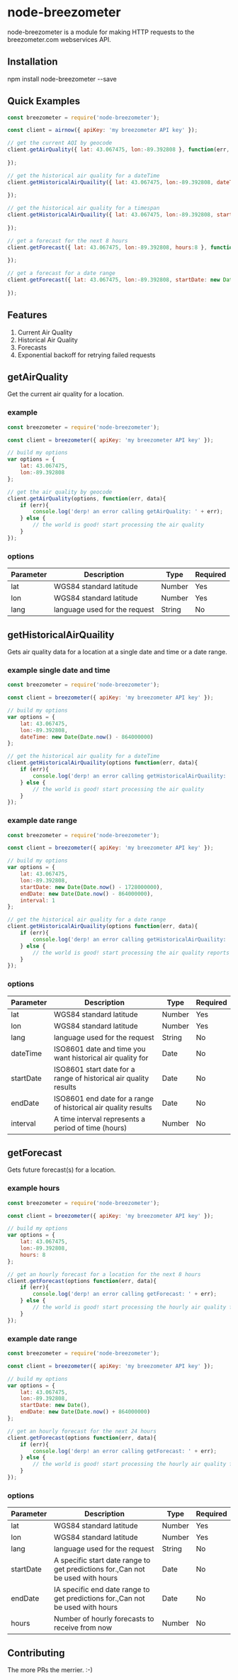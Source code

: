 # node-breezometer

node-breezometer is a module for making HTTP requests to the breezometer.com webservices API.

## Installation

npm install node-breezometer --save

## Quick Examples

```javascript
const breezometer = require('node-breezometer');

const client = airnow({ apiKey: 'my breezometer API key' });

// get the current AQI by geocode
client.getAirQuality({ lat: 43.067475, lon:-89.392808 }, function(err, data){
	
});

// get the historical air quality for a dateTime
client.getHistoricalAirQuaility({ lat: 43.067475, lon:-89.392808, dateTime: new Date(Date.now() - 864000000) }, function(err, data){
	
});

// get the historical air quality for a timespan
client.getHistoricalAirQuaility({ lat: 43.067475, lon:-89.392808, startDate: new Date(Date.now() - 1728000000), endDate: new Date(Date.now() - 864000000), interval:1 }, function(err, data){
	
});

// get a forecast for the next 8 hours
client.getForecast({ lat: 43.067475, lon:-89.392808, hours:8 }, function(err, data){
	
});

// get a forecast for a date range
client.getForecast({ lat: 43.067475, lon:-89.392808, startDate: new Date(), endDate: new Date(Date.now() + 864000000) }, function(err, data){
	
});
```

## Features

1. Current Air Quality
2. Historical Air Quality
3. Forecasts
3. Exponential backoff for retrying failed requests

## getAirQuality

Get the current air quality for a location.

### example
```javascript
const breezometer = require('node-breezometer');

const client = breezometer({ apiKey: 'my breezometer API key' });

// build my options
var options = {
	lat: 43.067475,
	lon:-89.392808
};

// get the air quality by geocode
client.getAirQuality(options, function(err, data){
	if (err){
		console.log('derp! an error calling getAirQuality: ' + err);
	} else {
		// the world is good! start processing the air quality
	}
});
```

### options
| Parameter | Description                   | Type   | Required |
|-----------|-------------------------------|--------|----------|
| lat       | WGS84 standard latitude       | Number | Yes      |
| lon       | WGS84 standard latitude       | Number | Yes      |
| lang      | language used for the request | String | No       |

## getHistoricalAirQuaility

Gets air quality data for a location at a single date and time or a date range.

### example single date and time
```javascript
const breezometer = require('node-breezometer');

const client = breezometer({ apiKey: 'my breezometer API key' });

// build my options
var options = {
	lat: 43.067475,
	lon:-89.392808,
	dateTime: new Date(Date.now() - 864000000)
};

// get the historical air quality for a dateTime
client.getHistoricalAirQuaility(options function(err, data){
	if (err){
		console.log('derp! an error calling getHistoricalAirQuaility: ' + err);
	} else {
		// the world is good! start processing the air quality
	}
});
```

### example date range
```javascript
const breezometer = require('node-breezometer');

const client = breezometer({ apiKey: 'my breezometer API key' });

// build my options
var options = {
	lat: 43.067475,
	lon:-89.392808,
	startDate: new Date(Date.now() - 1728000000),
	endDate: new Date(Date.now() - 864000000),
	interval: 1
};

// get the historical air quality for a date range
client.getHistoricalAirQuaility(options function(err, data){
	if (err){
		console.log('derp! an error calling getHistoricalAirQuaility: ' + err);
	} else {
		// the world is good! start processing the air quality reports
	}
});
```

### options
| Parameter | Description                                                      | Type   | Required |
|-----------|------------------------------------------------------------------|--------|----------|
| lat       | WGS84 standard latitude                                          | Number | Yes      |
| lon       | WGS84 standard latitude                                          | Number | Yes      |
| lang      | language used for the request                                    | String | No       |
| dateTime  | ISO8601 date and time you want historical air quality for        | Date   | No       |
| startDate | ISO8601 start date for a range of historical air quality results | Date   | No       |
| endDate   | ISO8601 end date for a range of historical air quality results   | Date   | No       |
| interval  | A time interval represents a period of time (hours)              | Number | No       |

## getForecast

Gets future forecast(s) for a location.

### example hours
```javascript
const breezometer = require('node-breezometer');

const client = breezometer({ apiKey: 'my breezometer API key' });

// build my options
var options = {
	lat: 43.067475,
	lon:-89.392808,
	hours: 8
};

// get an hourly forecast for a location for the next 8 hours
client.getForecast(options function(err, data){
	if (err){
		console.log('derp! an error calling getForecast: ' + err);
	} else {
		// the world is good! start processing the hourly air quality forecasts
	}
});
```

### example date range
```javascript
const breezometer = require('node-breezometer');

const client = breezometer({ apiKey: 'my breezometer API key' });

// build my options
var options = {
	lat: 43.067475,
	lon:-89.392808,
	startDate: new Date(),
	endDate: new Date(Date.now() + 864000000)
};

// get an hourly forecast for the next 24 hours
client.getForecast(options function(err, data){
	if (err){
		console.log('derp! an error calling getForecast: ' + err);
	} else {
		// the world is good! start processing the hourly air quality forecasts
	}
});
```

### options
| Parameter | Description                                                                    | Type   | Required |
|-----------|--------------------------------------------------------------------------------|--------|----------|
| lat       | WGS84 standard latitude                                                        | Number | Yes      |
| lon       | WGS84 standard latitude                                                        | Number | Yes      |
| lang      | language used for the request                                                  | String | No       |
| startDate | A specific start date range to get predictions for.,Can not be used with hours | Date   | No       |
| endDate   | IA specific end date range to get predictions for.,Can not be used with hours  | Date   | No       |
| hours     | Number of hourly forecasts to receive from now                                 | Number | No       |

## Contributing

The more PRs the merrier. :-)